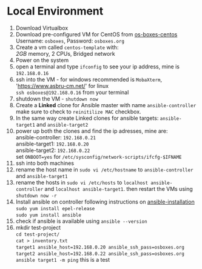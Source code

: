 # Local Environment
1. Download Virtualbox
1. Download pre-configured VM for CentOS from [os-boxes-centos][]
    <br /> Username: `osboxes`, Password: `osboxes.org`
1. Create a vm called `centos-template` with:
   <br />*2GB* memory, 2 CPUs, Bridged network
1. Power on the system
1. open a terminal and type `ifconfig` to see your ip address, mine is `192.168.0.16`
1. ssh into the VM - for windows recommended is `MobaXterm`, 'https://www.asbru-cm.net/' for linux <br />
    `ssh osboxes@192.168.0.16` from your terminal
1. shutdown the VM - `shutdown now`
1. Create a **Linked** clone for Ansible master with name `ansible-controller`
    <br/>make sure to check to `reinitilize MAC` checkbox.
1. In the same way create Linked clones for ansible targets: `ansible-target1` and `ansible-target2`
1. power up both the clones and find the ip adresses, mine are:
    <br />ansible-controller: `192.168.0.21`
    <br />ansible-target1: `192.168.0.20`
    <br />ansible-target2: `192.168.0.22`
    <br />set `ONBOOT=yes` for `/etc/sysconfig/network-scripts/ifcfg-$IFNAME`
1. ssh into both machines
1. rename the host name in `sudo vi /etc/hostname` to `ansible-controller` and `ansible-target1`
1. rename the hosts in `sudo vi /etc/hosts` to `localhost ansible-controller` and `localhost ansible-target1`. then restart the VMs using `shutdown now -r`
1. Install ansible on controller following instructions on [ansible-installation][]<br /> `sudo yum install epel-release`<br />`sudo yum install ansible`
1. check if ansible is available using `ansible --version`
1. mkdir test-project
    <br /> `cd test-project/`
    <br /> `cat > inventory.txt`
    <br /> `target1 ansible_host=192.168.0.20 ansible_ssh_pass=osboxes.org`
    <br /> `target2 ansible_host=192.168.0.22 ansible_ssh_pass=osboxes.org`
    <br /> `ansible target1 -m ping`  this is a test




[os-boxes-centos]: https://www.osboxes.org/centos/
[ansible-installation]: https://docs.ansible.com/ansible/latest/installation_guide/intro_installation.html
